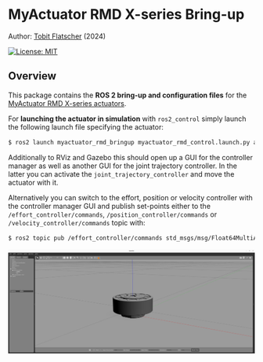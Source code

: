 # MyActuator RMD X-series Bring-up

Author: [Tobit Flatscher](https://github.com/2b-t) (2024)

[![License: MIT](https://img.shields.io/badge/License-MIT-yellow.svg)](https://opensource.org/licenses/MIT)



## Overview
This package contains the **ROS 2 bring-up and configuration files** for the [MyActuator RMD X-series actuators](https://www.myactuator.com/rmd-xplanetary-motor).

For **launching the actuator in simulation** with `ros2_control` simply launch the following launch file specifying the actuator:

```bash
$ ros2 launch myactuator_rmd_bringup myactuator_rmd_control.launch.py actuator:=X8ProV2 simulation:=true
```

Additionally to RViz and Gazebo this should open up a GUI for the controller manager as well as another GUI for the joint trajectory controller. In the latter you can activate the `joint_trajectory_controller` and move the actuator with it.

Alternatively you can switch to the effort, position or velocity controller with the controller manager GUI and publish set-points either to the `/effort_controller/commands`, `/position_controller/commands` or `/velocity_controller/commands` topic with:

```bash
$ ros2 topic pub /effort_controller/commands std_msgs/msg/Float64MultiArray "{data: [0.5]}"
```

![Gazebo preview](./media/gazebo-preview.png)
